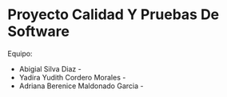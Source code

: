 # Proyecto Calidad Y Pruebas De Software
Equipo:
- Abigial Silva Diaz -
- Yadira Yudith Cordero Morales -
- Adriana Berenice Maldonado Garcia -
